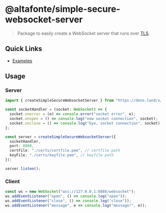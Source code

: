 # @altafonte/simple-secure-websocket-server

> Package to easily create a WebSocket server that runs over [TLS](https://en.wikipedia.org/wiki/Transport_Layer_Security).

## Quick Links

- [Examples](./examples)

## Usage

### Server

```ts
import { createSimpleSecureWebsocketServer } from "https://deno.land/x/wss@1.0.1/mod.ts";

const socketHandler = (socket: WebSocket) => {
  socket.onerror = (e) => console.error("socket error", e);
  socket.onopen = () => console.log("new socket connection", socket);
  socket.onclose = () => console.log("bye, socket connection", socket);
};

const server = createSimpleSecureWebsocketServer({
  socketHandler,
  port: 8888,
  certFile: "./certs/certfile.pem", // certfile path
  keyFile: "./certs/keyfile.pem", // keyfile path
});

server.listen();
```

### Client

```js
const ws = new WebSocket("wss://127.0.0.1:8888/websocket");
ws.addEventListener("open", () => console.log("open"));
ws.addEventListener("close", () => console.log("close"));
ws.addEventListener("message", e => console.log("message!", e));
```
